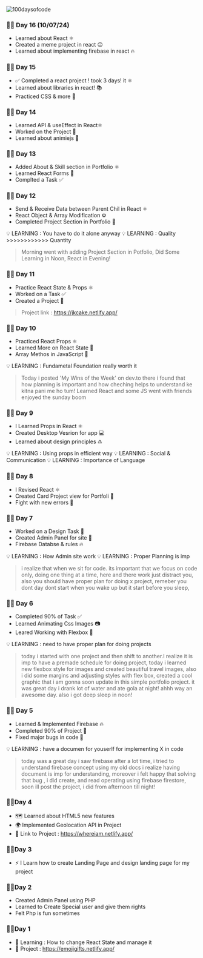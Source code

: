 ![100daysofcode](https://github.com/developedbyjk/100daysofcode/assets/71823598/1b5a9ac2-5d21-4fe3-a1f1-30abcb4f2d69)

### 🧑‍💻 Day 16 (10/07/24)
- Learned about React ⚛️
- Created a meme project in react 😉 
- Learned about implementing firebase in react 🔥



### 🧑‍💻 Day 15
- ✅ Completed a react project !  took 3 days! it ⚛️
- Learned about libraries in react! 📚
- Practiced CSS & more 🚓

### 🧑‍💻 Day 14
- Learned API & useEffect in React⚛️
- Worked on the Project 🧩
- Learned about animiejs 👀


### 🧑‍💻 Day 13
- Added About & Skill section in Portfolio ⚛️
- Learned React Forms 🧩
- Complted a Task ✅


### 🧑‍💻 Day 12

- Send & Receive Data between Parent Chil in React ⚛️
- React Object & Array Modification ⚙️
- Completed Project Section in Portfolio 💼

💡 LEARNING : You have to do it alone anyway
💡 LEARNING : Quality >>>>>>>>>>>> Quantity

> Morning went with adding Project Section in Potfolio, Did Some Learning in Noon, React in Evening! 

### 🧑‍💻  Day 11
- Practice React State & Props ⚛️
- Worked on a Task ✅
- Created a Project 🧩

> Project link : https://jkcake.netlify.app/

### 🧑‍💻  Day 10

- Practiced React Props ⚛️
- Learned More on React State 🤖
- Array Methos in JavaScript 🫳
  

💡 LEARNING : Fundametal Foundation really worth it

> Today i posted 'My Wins of the Week' on dev.to there i found that how planning is important and how cheching helps to understand ke kitna pani me ho tum! Learned React and some JS went with friends enjoyed the sunday boom


### 🧑‍💻  Day 9 

- I Learned Props in React ⚛️
- Created Desktop Vesrion for app 💻
- Learned about design principles ♎


💡 LEARNING : Using props in efficient way
💡 LEARNING : Social & Communication
💡 LEARNING : Importance of Language 


### 🧑‍💻 Day 8

- I Revised React ⚛️
- Created Card Project view for Portfoli 💼
- Fight with new errors 🐞

### 🧑‍💻 Day 7

- Worked on a Design Task 🎇
- Created Admin Panel for site 🤠
- Firebase Databse & rules 🔥

💡 LEARNING : How Admin site work
💡 LEARNING : Proper Planning is imp

> i realize that when we sit for code. its important that we focus on code only, doing one thing at a time, here and there work just distract you, also you should have proper plan for doing x project, remeber you dont day dont start when you wake up but it start before you sleep,



### 🧑‍💻 Day 6

- Completed 90% of Task ✅
- Learned Animating Css Images 📷
- Leared Working with Flexbox 📒

💡 LEARNING : need to have proper plan for doing projects

> today i started with one project and then shift to another.I realize it is imp to have a premade schedule for doing project, today i learned new flexbox style for images and created beautiful travel images, also i did some margins and adjusting styles with flex box, created a cool graphic that i am gonna soon update in this simple portfolio project. it was great day i drank lot of water and ate gola at night! ahhh way an awesome day. also i got deep sleep in noon! 
 

### 🧑‍💻 Day 5 

- Learned & Implemented Firebase 🔥
- Completed 90% of Project 💎
- Fixed major bugs in code 🔨

💡 LEARNING : have a documen for youserlf for implementing X in code 

  
> today was a great day i saw firebase after a lot time, i tried to understand firebase concept using my old docs i realize having document is imp for understanding, moreover i felt happy that solving that bug , i did create, and read operating using firebase firestore, soon ill post the project, i did from afternoon till night!


### 🧑‍💻Day 4 

- 🗺️ Learned about HTML5 new features
- 🌍 Implemented Geolocation API in Project 
- 🔗 Link to Project : https://whereiam.netlify.app/


### 🧑‍💻Day 3 

- ⚡ I Learn how to create Landing Page and design landing page for my project



### 🧑‍💻Day 2 

- Created Admin Panel using PHP
- Learned to Create Special user and give them rights
- Felt Php is fun sometimes


### 🧑‍💻Day 1 

- 🧠 Learning : How to change React State and manage it
- 🧩 Project : https://emojigifts.netlify.app/











